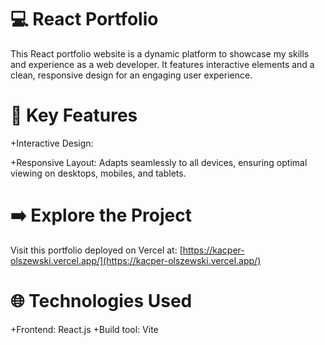 # 💻 React Portfolio
This React portfolio website is a dynamic platform to showcase my skills and experience as a web developer.  It features interactive elements and a clean, responsive design for an engaging user experience.

# 🧰 Key Features
+Interactive Design:

+Responsive Layout: Adapts seamlessly to all devices, ensuring optimal viewing on desktops, mobiles, and tablets.

# ➡️ Explore the Project
Visit this portfolio deployed on Vercel at: [https://kacper-olszewski.vercel.app/](https://kacper-olszewski.vercel.app/)

# 🌐 Technologies Used 
+Frontend: React.js 
+Build tool: Vite 



